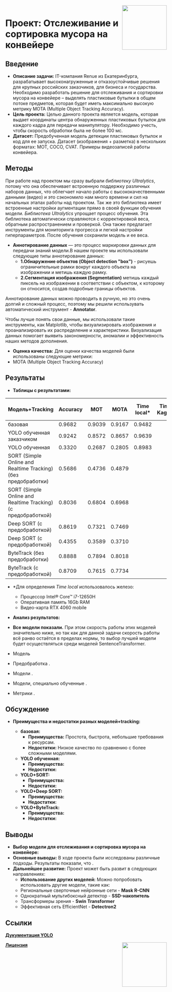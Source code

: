 <div>
<img src='https://my.onlinechiro.com/0023379/storage/app/media/512x512bb.png' align="right" height="139" />
</div>

# Проект: Отслеживание и сортировка мусора на конвейере

## Введение

* **Описание задачи:**  IT-компания Renue из Екатеринбурга, разрабатывает высоконагруженные и отказоустойчивые решения для крупных российских заказчиков, для бизнеса и государства. Необходимо разработать решение для отслеживания и сортировки мусора на конвейере – выделять пластиковые бутылки в общем потоке предметов, которая будет иметь максимально высокую метрику MOTA (Multiple Object Tracking Accuracy).
* **Цель проекта:**  Целью данного проекта является модель, которая выдает координаты центра обнаруженных пластиковых бутылок для каждого кадра для передачи манипулятору. Необходимо учесть, чтобы скорость обработки была не более 100 мс.
* **Датасет:** Предобученная модель детекции пластиковых бутылок и код для ее запуска. Датасет (изображения + разметка) в нескольких форматах: MOT, COCO, CVAT. Примеры видеозаписей работы конвейера.

## Методы
 При работе над проектом мы сразу выбрали *библиотеку Ultralytics*, потому что она обеспечивает встроенную поддержку различных наборов данных, что облегчает начало работы с высококачественными данными (видео) и это сэкономило нам много времени и сил на начальных этапах работы над проектом. Так же это библиотека имеет встроенные настройки аугментации прямо в своей функции обучения модели. *Библиотека Ultralytics* упрощает процесс обучения. Эта библиотека автоматически справляются с корректировкой веса, обратным распространением и проверкой. Она также предлагает инструменты для мониторинга прогресса и легкой настройки гиперпараметров. После обучения сохранили модель и ее веса.

 * **Аннотирование данных** — это процесс маркировки данных для передачи знаний модели.В нашем проекте мы использовали следующие типы аннотирование данных:
     * **1.Обнаружение объектов (Object detection "box")** - рисуешь ограничительные рамки вокруг каждого объекта на изображении и метишь каждую рамку.
     * **2.Сегментация изображения (Segmentation)** метишь каждый пиксель на изображении в соответствии с объектом, к которому он относится, создав подробные границы объектов.
 
Аннотирование данных можно проводить в ручную, но это очень долгий и сложный процесс, поэтому мы решили использувать автоматический инструмент - **Annotator**.

Чтобы лучше понять свои данные, мы использовали такие инструменты, как Matplotlib, чтобы визуализировать изображения и проанализировать их распределение и характеристики. Визуализация данных помогает выявить закономерности, аномалии и эффективность наших методов дополнения. 

* **Оценка качества:**  Для оценки качества моделей были использованы следующие метрики:
* MOTA (Multiple Object Tracking Accuracy)

## Результаты

* **Таблицы с результатами:**

| Модель+Tracking                      | Accuracy | MOT  | MOTA |Time local*|Time Kaggle|Time Google Colab|
|-----------------------------|------------|-----------|-----------|-------------|-----|------|
| базовая  | 0.9682     | 0.9039    | 0.9167    | 0.9482      |
| YOLO обученная заказчиком | 0.9242     | 0.8572    | 0.8657    | 0.9639     |
| YOLO обученная     | 0.3320     | 0.2687    | 0.2805    | 0.8983     |
| SORT (Simple Online and Realtime Tracking) (без предобработки)          | 0.5686     | 0.4736    | 0.4879    |         |
| SORT (Simple Online and Realtime Tracking) (с предобработкой)          | 0.8036     | 0.6804    | 0.6968    |         |
| Deep SORT (с предобработкой)               | 0.8619     | 0.7321    | 0.7469    |         |
| Deep SORT (с предобработкой)              | 0.4355     | 0.3589    | 0.3710    |        |
| ByteTrack (без предобработки)                   | 0.8888     | 0.7894    | 0.8018    |        |
| ByteTrack (с предобработкой)                   | 0.8709     | 0.7615    | 0.7734    |        |

* *Для определения *Time local* использовалось железо:
    * Процессор Intel® Core™ i7-12650H
    * Оперативная память 16Gb RAM
    * Видео-карта RTX 4060 mobile

* **Анализ результатов:**

* **Все модели показали.** При этом скорость работы этих моделей значительно ниже, но так как для данной задачи скорость работы всё ранво остаётся в пределах нормы, то выбор лучшей модели будет осуществляться среди моделей SentenceTransformer.
* Модель 
* Предобработка .
* Модели .
* Модели, специально обученные .
* Метрики .

## Обсуждение

* **Преимущества и недостатки разных моделей+tracking:**

  * **базовая:**
      * **Преимущества:**  Простота,  быстрота,  небольшие требования к ресурсам.
      * **Недостатки:**  Низкое качество по сравнению с более сложными моделями.
  * **YOLO обученная:**
      * **Преимущества:**  
      * **Недостатки:**   
  * **YOLO+SORT:**
      * **Преимущества:**   
      * **Недостатки:**  
  * **YOLO+Deep SORT:**
      * **Преимущества:**  
      * **Недостатки:**  
  * **YOLO+ByteTrack:**
      * **Преимущества:**  
      * **Недостатки:**  

  
## Выводы

* **Выбор модели для отслеживания и сортировка мусора на конвейере:**  
* **Основные выводы:**  В ходе проекта были исследованы различные подходы.  Результаты показали,  что .
* **Дальнейшее развитие:**  Проект может быть развит в следующих направлениях:
   * **Использование других моделей:**  Можно попробовать использовать другие модели,  такие как:
   * Региональные сверточные нейронные сети - **Mask R-CNN**
   * Однократный мультибоксный детектор - **SSD-накопитель**
   * Трансформеры зрения - **Swin Transformer**
   * Эффективная сеть EfficientNet  - **Detectron2**
  
     
## Ссылки
[**Дукументация YOLO**](https://docs.ultralytics.com)
<div>
<img src='https://lipfarm.ru/upload/iblock/370/3zapmnl9nk76cg49m40tiih6euzbamsk.jpg' align="right" height="139" />
</div>

[**Лицензия**](https://github.com/FedorSafonov/computer-vision-for-conveyor-belt/blob/main/LICENSE)
